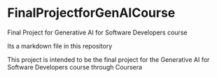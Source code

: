 # FinalProjectforGenAICourse
Final Project for Generative AI for Software Developers course

Its a markdown file in this repository

This project is intended to be the final project for the Generative AI for Software Developers course through Coursera
